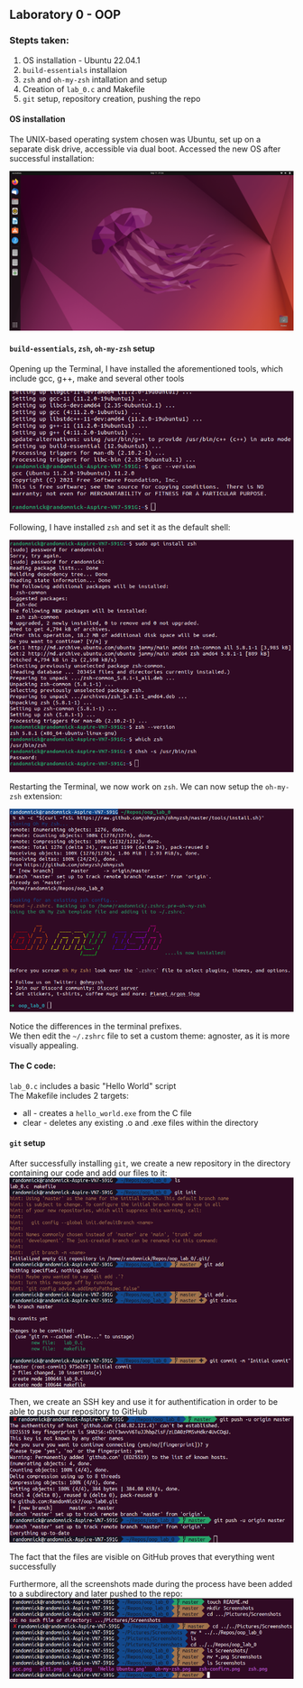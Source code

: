 ## Laboratory 0 - OOP

### Stepts taken:  

1. OS installation - Ubuntu 22.04.1
2. `build-essentials` installaion  
3. `zsh` and `oh-my-zsh` intallation and setup  
4.  Creation of `lab_0.c` and Makefile  
5. `git` setup, repository creation, pushing the repo  

#### OS installation
The UNIX-based operating system chosen was Ubuntu, set up on a separate disk drive, accessible via dual boot.
Accessed the new OS after successful installation:  

![Fresh install Desktop screenshot](/Screenshots/Hello_Ubuntu.png)

#### `build-essentials`, `zsh`, `oh-my-zsh` setup
Opening up the Terminal, I have installed the aforementioned tools, which include gcc, g++, make and several other tools  

![Build essentials tool bundle install screenshot](/Screenshots/gcc.png)  

Following, I have installed `zsh` and set it as the default shell:  

![zsh setup screenshot](/Screenshots/zsh.png)  

Restarting the Terminal, we now work on `zsh`. We can now setup the `oh-my-zsh` extension:  

![oh-my-zsh setup screenshot](/Screenshots/oh-my-zsh.png)  

Notice the differences in the terminal prefixes.  
We then edit the `~/.zshrc` file to set a custom theme: agnoster, as it is more visually appealing.  

#### The C code:
`lab_0.c` includes a basic "Hello World" script  
The Makefile includes 2 targets:  
* all - creates a `hello_world.exe` from the C file  
* clear - deletes any existing .o and .exe files within the directory  

#### `git` setup
After successfully installing `git`, we create a new repository in the directory containing our code and add our files to it:  
![Git init screenshot](/Screenshots/git1.png)  

Then, we create an SSH key and use it for authentification in order to be able to push our repository to GitHub  
![Git push screenshot](/Screenshots/git2.png)  

The fact that the files are visible on GitHub proves that everything went successfully

Furthermore, all the screenshots made during the process have been added to a subdirectory and later pushed to the repo:  
![Moving the screenshots](/Screenshots/screenies.png)  
